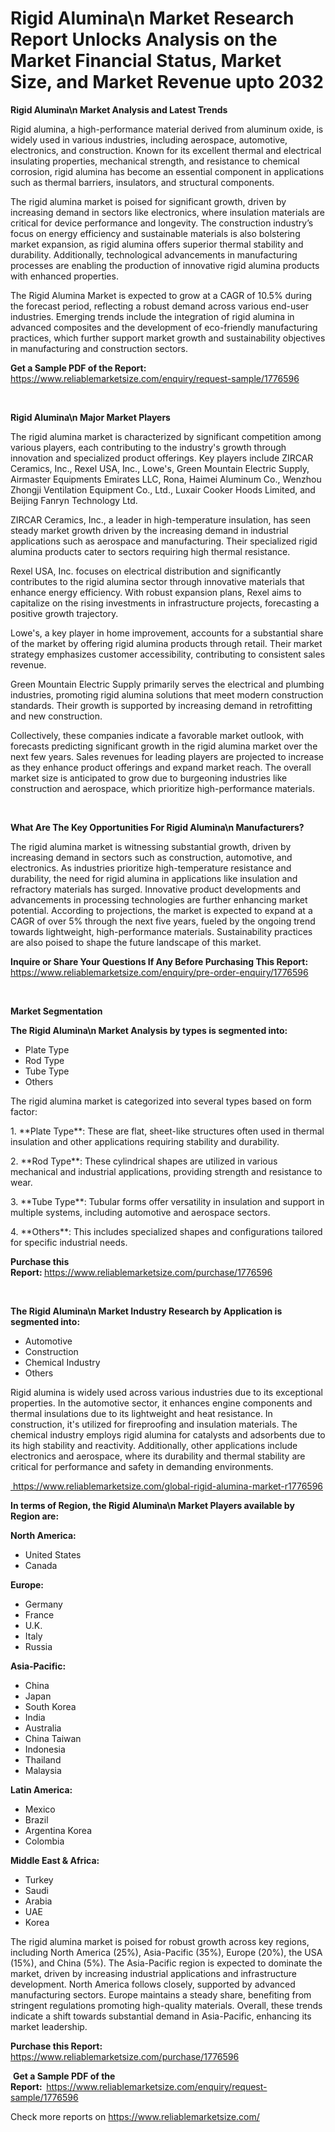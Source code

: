 <p><h1>Rigid Alumina\n Market Research Report Unlocks Analysis on the Market Financial Status, Market Size, and Market Revenue upto 2032</h1></p><p><strong>Rigid Alumina\n Market Analysis and Latest Trends</strong></p>
<p><p>Rigid alumina, a high-performance material derived from aluminum oxide, is widely used in various industries, including aerospace, automotive, electronics, and construction. Known for its excellent thermal and electrical insulating properties, mechanical strength, and resistance to chemical corrosion, rigid alumina has become an essential component in applications such as thermal barriers, insulators, and structural components.</p><p>The rigid alumina market is poised for significant growth, driven by increasing demand in sectors like electronics, where insulation materials are critical for device performance and longevity. The construction industry’s focus on energy efficiency and sustainable materials is also bolstering market expansion, as rigid alumina offers superior thermal stability and durability. Additionally, technological advancements in manufacturing processes are enabling the production of innovative rigid alumina products with enhanced properties.</p><p>The Rigid Alumina Market is expected to grow at a CAGR of 10.5% during the forecast period, reflecting a robust demand across various end-user industries. Emerging trends include the integration of rigid alumina in advanced composites and the development of eco-friendly manufacturing practices, which further support market growth and sustainability objectives in manufacturing and construction sectors.</p></p>
<p><strong>Get a Sample PDF of the Report:&nbsp;</strong> <a href="https://www.reliablemarketsize.com/enquiry/request-sample/1776596?utm_campaign=1143&utm_medium=2&utm_source=Github&utm_content=ia&utm_term=02022025&utm_id=rigid-aluminan">https://www.reliablemarketsize.com/enquiry/request-sample/1776596</a></p>
<p>&nbsp;</p>
<p><strong>Rigid Alumina\n Major Market Players</strong></p>
<p><p>The rigid alumina market is characterized by significant competition among various players, each contributing to the industry's growth through innovation and specialized product offerings. Key players include ZIRCAR Ceramics, Inc., Rexel USA, Inc., Lowe's, Green Mountain Electric Supply, Airmaster Equipments Emirates LLC, Rona, Haimei Aluminum Co., Wenzhou Zhongji Ventilation Equipment Co., Ltd., Luxair Cooker Hoods Limited, and Beijing Fanryn Technology Ltd.</p><p>ZIRCAR Ceramics, Inc., a leader in high-temperature insulation, has seen steady market growth driven by the increasing demand in industrial applications such as aerospace and manufacturing. Their specialized rigid alumina products cater to sectors requiring high thermal resistance.</p><p>Rexel USA, Inc. focuses on electrical distribution and significantly contributes to the rigid alumina sector through innovative materials that enhance energy efficiency. With robust expansion plans, Rexel aims to capitalize on the rising investments in infrastructure projects, forecasting a positive growth trajectory.</p><p>Lowe's, a key player in home improvement, accounts for a substantial share of the market by offering rigid alumina products through retail. Their market strategy emphasizes customer accessibility, contributing to consistent sales revenue.</p><p>Green Mountain Electric Supply primarily serves the electrical and plumbing industries, promoting rigid alumina solutions that meet modern construction standards. Their growth is supported by increasing demand in retrofitting and new construction.</p><p>Collectively, these companies indicate a favorable market outlook, with forecasts predicting significant growth in the rigid alumina market over the next few years. Sales revenues for leading players are projected to increase as they enhance product offerings and expand market reach. The overall market size is anticipated to grow due to burgeoning industries like construction and aerospace, which prioritize high-performance materials.</p></p>
<p>&nbsp;</p>
<p><strong>What Are The Key Opportunities For Rigid Alumina\n Manufacturers?</strong></p>
<p><p>The rigid alumina market is witnessing substantial growth, driven by increasing demand in sectors such as construction, automotive, and electronics. As industries prioritize high-temperature resistance and durability, the need for rigid alumina in applications like insulation and refractory materials has surged. Innovative product developments and advancements in processing technologies are further enhancing market potential. According to projections, the market is expected to expand at a CAGR of over 5% through the next five years, fueled by the ongoing trend towards lightweight, high-performance materials. Sustainability practices are also poised to shape the future landscape of this market.</p></p>
<p><strong>Inquire or Share Your Questions If Any Before Purchasing This Report:</strong> <a href="https://www.reliablemarketsize.com/enquiry/pre-order-enquiry/1776596?utm_campaign=1143&utm_medium=2&utm_source=Github&utm_content=ia&utm_term=02022025&utm_id=rigid-aluminan">https://www.reliablemarketsize.com/enquiry/pre-order-enquiry/1776596</a></p>
<p>&nbsp;</p>
<p><strong>Market Segmentation</strong></p>
<p><strong>The Rigid Alumina\n Market Analysis by types is segmented into:</strong></p>
<p><ul><li>Plate Type</li><li>Rod Type</li><li>Tube Type</li><li>Others</li></ul></p>
<p><p>The rigid alumina market is categorized into several types based on form factor: </p><p>1. **Plate Type**: These are flat, sheet-like structures often used in thermal insulation and other applications requiring stability and durability. </p><p>2. **Rod Type**: These cylindrical shapes are utilized in various mechanical and industrial applications, providing strength and resistance to wear. </p><p>3. **Tube Type**: Tubular forms offer versatility in insulation and support in multiple systems, including automotive and aerospace sectors. </p><p>4. **Others**: This includes specialized shapes and configurations tailored for specific industrial needs.</p></p>
<p><strong>Purchase this Report:&nbsp;</strong><a href="https://www.reliablemarketsize.com/purchase/1776596?utm_campaign=1143&utm_medium=2&utm_source=Github&utm_content=ia&utm_term=02022025&utm_id=rigid-aluminan">https://www.reliablemarketsize.com/purchase/1776596</a></p>
<p>&nbsp;</p>
<p><strong>The Rigid Alumina\n Market Industry Research by Application is segmented into:</strong></p>
<p><ul><li>Automotive</li><li>Construction</li><li>Chemical Industry</li><li>Others</li></ul></p>
<p><p>Rigid alumina is widely used across various industries due to its exceptional properties. In the automotive sector, it enhances engine components and thermal insulations due to its lightweight and heat resistance. In construction, it's utilized for fireproofing and insulation materials. The chemical industry employs rigid alumina for catalysts and adsorbents due to its high stability and reactivity. Additionally, other applications include electronics and aerospace, where its durability and thermal stability are critical for performance and safety in demanding environments.</p></p>
<p><a href="https://www.reliablemarketsize.com/global-rigid-alumina-market-r1776596?utm_campaign=1143&utm_medium=2&utm_source=Github&utm_content=ia&utm_term=02022025&utm_id=rigid-aluminan">&nbsp;https://www.reliablemarketsize.com/global-rigid-alumina-market-r1776596</a></p>
<p><strong>In terms of Region, the Rigid Alumina\n Market Players available by Region are:</strong></p>
<p>
    <p> <strong> North America: </strong>
        <ul>
            <li>United States</li>
            <li>Canada</li>
        </ul>
        </p> 
    <p> <strong> Europe: </strong>
        <ul>
            <li>Germany</li>
            <li>France</li>
            <li>U.K.</li>
            <li>Italy</li>
            <li>Russia</li>
        </ul>
        </p> 
    <p> <strong> Asia-Pacific: </strong>
        <ul>
            <li>China</li>
            <li>Japan</li>
            <li>South Korea</li>
            <li>India</li>
            <li>Australia</li>
            <li>China Taiwan</li>
            <li>Indonesia</li>
            <li>Thailand</li>
            <li>Malaysia</li>
        </ul>
        </p> 
    <p> <strong> Latin America: </strong>
        <ul>
            <li>Mexico</li>
            <li>Brazil</li>
            <li>Argentina Korea</li>
            <li>Colombia</li>
        </ul>
        </p> 
    <p> <strong> Middle East & Africa: </strong>
        <ul>
            <li>Turkey</li>
            <li>Saudi</li>
            <li>Arabia</li>
            <li>UAE</li>
            <li>Korea</li>
        </ul>
    </p>
    </p>
<p><p>The rigid alumina market is poised for robust growth across key regions, including North America (25%), Asia-Pacific (35%), Europe (20%), the USA (15%), and China (5%). The Asia-Pacific region is expected to dominate the market, driven by increasing industrial applications and infrastructure development. North America follows closely, supported by advanced manufacturing sectors. Europe maintains a steady share, benefiting from stringent regulations promoting high-quality materials. Overall, these trends indicate a shift towards substantial demand in Asia-Pacific, enhancing its market leadership.</p></p>
<p><strong>Purchase this Report: </strong><a href="https://www.reliablemarketsize.com/purchase/1776596?utm_campaign=1143&utm_medium=2&utm_source=Github&utm_content=ia&utm_term=02022025&utm_id=rigid-aluminan">https://www.reliablemarketsize.com/purchase/1776596</a></p>
<p>&nbsp;<strong>Get a Sample PDF of the Report:&nbsp;&nbsp;</strong><a href="https://www.reliablemarketsize.com/enquiry/request-sample/1776596?utm_campaign=1143&utm_medium=2&utm_source=Github&utm_content=ia&utm_term=02022025&utm_id=rigid-aluminan">https://www.reliablemarketsize.com/enquiry/request-sample/1776596</a></p>
<p><strong></strong></p>
<p>Check more reports on <a href="https://www.reliablemarketsize.com/?utm_campaign=1143&utm_medium=2&utm_source=Github&utm_content=ia&utm_term=02022025&utm_id=rigid-aluminan">https://www.reliablemarketsize.com/</a></p>
